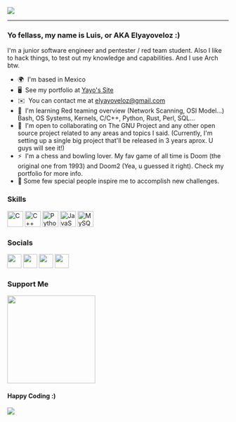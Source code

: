 ![](https://user-images.githubusercontent.com/74038190/225813708-98b745f2-7d22-48cf-9150-083f1b00d6c9.gif)

---

### Yo fellass, my name is Luis, or AKA Elyayoveloz :)

I'm a junior software engineer and pentester / red team student. Also I like to hack things, to test out my knowledge and capabilities. And I use Arch btw.

* 🌍  I'm based in Mexico
* 🖥️  See my portfolio at [Yayo's Site](http://its-yayo.github.io)
* ✉️  You can contact me at [elyayoveloz@gmail.com](mailto:elyayoveloz@gmail.com)
* 🧠  I'm learning Red teaming overview (Network Scanning, OSI Model...) Bash, OS Systems, Kernels, C/C++, Python, Rust, Perl, SQL...
* 🤝  I'm open to collaborating on The GNU Project and any other open source project related to any areas and topics I said. (Currently, I'm setting up a single big project that'll be released in 3 years aprox. U guys will see it!)
* ⚡  I'm a chess and bowling lover. My fav game of all time is Doom (the original one from 1993) and Doom2 (Yea, u guessed it right). Check my portfolio for more info.
* 🌹  Some few special people inspire me to accomplish new challenges.



### Skills


<p align="left">
<a href="https://docs.microsoft.com/en-us/cpp/?view=msvc-170" target="_blank" rel="noreferrer"><img src="https://raw.githubusercontent.com/danielcranney/readme-generator/main/public/icons/skills/c-colored.svg" width="36" height="36" alt="C" /></a>
<a href="https://docs.microsoft.com/en-us/cpp/?view=msvc-170" target="_blank" rel="noreferrer"><img src="https://raw.githubusercontent.com/danielcranney/readme-generator/main/public/icons/skills/cplusplus-colored.svg" width="36" height="36" alt="C++" /></a>
<a href="https://www.python.org/" target="_blank" rel="noreferrer"><img src="https://raw.githubusercontent.com/danielcranney/readme-generator/main/public/icons/skills/python-colored.svg" width="36" height="36" alt="Python" /></a>
<a href="https://developer.mozilla.org/en-US/docs/Web/JavaScript" target="_blank" rel="noreferrer"><img src="https://raw.githubusercontent.com/danielcranney/readme-generator/main/public/icons/skills/javascript-colored.svg" width="36" height="36" alt="JavaScript" /></a>
<a href="https://www.mysql.com/" target="_blank" rel="noreferrer"><img src="https://raw.githubusercontent.com/danielcranney/readme-generator/main/public/icons/skills/mysql-colored.svg" width="36" height="36" alt="MySQL" /></a>
</p>


### Socials

<p align="left"> <a href="https://www.github.com/its-yayo" target="_blank" rel="noreferrer"><img src="https://raw.githubusercontent.com/danielcranney/readme-generator/main/public/icons/socials/github.svg" width="32" height="32" /></a> <a href="https://www.linkedin.com/in/luis-de-león-a2b3bb245/" target="_blank" rel="noreferrer"><img src="https://raw.githubusercontent.com/danielcranney/readme-generator/main/public/icons/socials/linkedin.svg" width="32" height="32" /></a> <a href="https://www.stackoverflow.com/users/16699026/elyayoveloz" target="_blank" rel="noreferrer"><img src="https://raw.githubusercontent.com/danielcranney/readme-generator/main/public/icons/socials/stackoverflow.svg" width="32" height="32" /></a> <a href="https://www.twitter.com/elyayoveloz" target="_blank" rel="noreferrer"><img src="https://raw.githubusercontent.com/danielcranney/readme-generator/main/public/icons/socials/twitter.svg" width="32" height="32" /></a> 


### Support Me

<a href="https://www.buymeacoffee.com/elyayoveloz"><img src="https://cdn.buymeacoffee.com/buttons/v2/default-yellow.png" width="200" /></a>


#### Happy Coding :)



![](https://user-images.githubusercontent.com/74038190/229223156-0cbdaba9-3128-4d8e-8719-b6b4cf741b67.gif)



